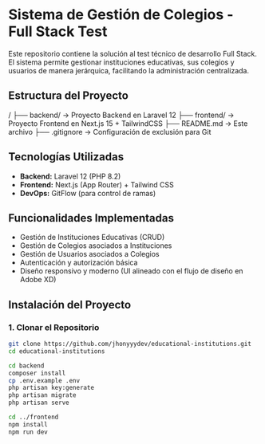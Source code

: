 # Sistema de Gestión de Colegios - Full Stack Test

Este repositorio contiene la solución al test técnico de desarrollo Full Stack. El sistema permite gestionar instituciones educativas, sus colegios y usuarios de manera jerárquica, facilitando la administración centralizada.

## Estructura del Proyecto

/
├── backend/    → Proyecto Backend en Laravel 12
├── frontend/   → Proyecto Frontend en Next.js 15 + TailwindCSS
├── README.md   → Este archivo
├── .gitignore  → Configuración de exclusión para Git

## Tecnologías Utilizadas

- **Backend:** Laravel 12 (PHP 8.2)
- **Frontend:** Next.js (App Router) + Tailwind CSS
- **DevOps:** GitFlow (para control de ramas)

## Funcionalidades Implementadas

- Gestión de Instituciones Educativas (CRUD)
- Gestión de Colegios asociados a Instituciones
- Gestión de Usuarios asociados a Colegios
- Autenticación y autorización básica
- Diseño responsivo y moderno (UI alineado con el flujo de diseño en Adobe XD)

## Instalación del Proyecto

### 1. Clonar el Repositorio
```bash
git clone https://github.com/jhonyyydev/educational-institutions.git
cd educational-institutions

cd backend
composer install
cp .env.example .env
php artisan key:generate
php artisan migrate
php artisan serve

cd ../frontend
npm install
npm run dev

